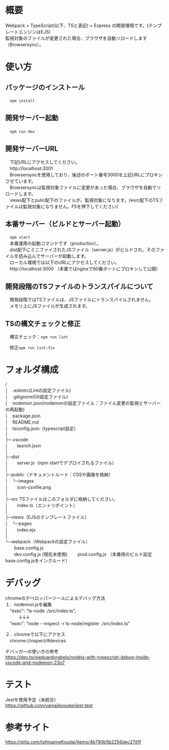 # 概要
Webpack + TypeScript(以下、TSと表記) + Express の開発環境です。(テンプレートエンジンはEJS)  
監視対象のファイルが変更された場合、ブラウザを自動リロードします（Browsersync）。
# 使い方
## パッケージのインストール  
　`npm install`  

## 開発サーバー起動  
　`npm run dev`  
  
## 開発サーバーURL  
　下記URLにアクセスしてください。  
　http://localhost:3001  
　Browsersyncを使用しており、後述のポート番号3000を上記URLにプロキシさせています。  
　Browsersyncは監視対象ファイルに変更があった場合、ブラウザを自動でリロードします。  
　views配下とpulic配下のファイルが、監視対象になります。(※src配下のTSファイルは監視対象になりません。F5を押下してください)  
  
## 本番サーバー（ビルドとサーバー起動）  
　`npm start`  
　本番運用の起動コマンドです（production）。  
　dist配下にミニファイされたJSファイル（server.js）がビルドされ、そのファイルを読み込んでサーバーが起動します。  
　ローカル環境では以下のURLにアクセスしてください。  
　http://localhost:3000 （本番ではnginxで80番ポートにプロキシして公開）  
  
## 開発段階のTSファイルのトランスパイルについて  
　開発段階ではTSファイルは、JSファイルにトランスパイルされません。  
　メモリ上にJSファイルが生成されます。

## TSの構文チェックと修正  

　構文チェック：`npm run lint`  

　修正`npm run lint:fix`  


# フォルダ構成
/  
│　.eslintrc(Lintの設定ファイル)  
│　.gitignore(Git設定ファイル)  
│　nodemon.json(nodemonの設定ファイル：ファイル変更の監視とサーバーの再起動)  
│　package.json  
│　README.md  
│　tsconfig.json（typescript設定）  
│  
├─.vscode  
│　　launch.json  
│  
├─dist  
│　　server.js（npm startでデプロイされるファイル）  
│  
├─public（ドキュメントルート：CSSや画像を格納）  
│　└─images  
│　　icon-csvfile.png  
│  
├─src  TSファイルはこのフォルダに格納してください。  
│　　index.ts（エントリポイント）  
│  
├─views（EJSのテンプレートファイル）  
│　└─pages  
│　　index.ejs  
│  
└─webpack（Webpackの設定ファイル）  
　　base.config.js  
　　dev.config.js  (現在未使用)
　　prod.config.js  （本番用のビルド設定 base.config.jsをインクルード）

# デバッグ
chromeのデベロッパーツールによるデバッグ方法  
１．nodemon.jsを編集  
　"exec": "ts-node ./src/index.ts",  
　　　↓↓↓  
　"exec": "node --inspect -r ts-node/register ./src/index.ts"  
  
２．chromeで以下にアクセス  
　chrome://inspect/#devices  
  
デバッガ―の使い方の参考  
  https://dev.to/oieduardorabelo/nodejs-with-typescript-debug-inside-vscode-and-nodemon-23o7  
  
# テスト
Jestを使用予定（未統合）  
https://github.com/yamajikosuke/jest-test  
  
# 参考サイト
https://qiita.com/isihigameKoudai/items/4b790b5b2256dec27d1f
